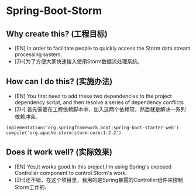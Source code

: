 # Spring-Boot-Storm
## Why create this? (工程目标)
- [EN] In order to facilitate people to quickly access the Storm data stream processing system.
- [ZH]为了方便大家快速接入使用Storm数据流处理系统。
## How can I do this? (实施办法)
- [EN] You first need to add these two dependencies to the project dependency script,
and then resolve a series of dependency conflicts
- [ZH] 首先需要在工程依赖脚本中，加入这两个依赖项，然后就是解决一系列依赖冲突。
```
implementation('org.springframework.boot:spring-boot-starter-web')
compile('org.apache.storm:storm-core:1.2.2')
```

## Does it work well? (实际效果)
- [EN] Yes,it works good.In this project,I'm using Spring's exposed Controller component to control Storm's work.
- [ZH]还不错，在这个项目里，我用的是Spring暴露的Controller组件来控制Storm工作的.